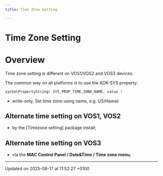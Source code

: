 ```yaml
---
title: Time Zone Setting

---
```


# Time Zone Setting




# Overview

Time zone setting is different on VOS1/VOS2 and VOS3 devices.

The common way on all platforms is to use the ADK-SYS property:



```cpp
sysSetPropertyString( SYS_PROP_TIME_ZONE_NAME, value ) 
```



* write-only, Set time zone using name, e.g. US/Hawaii&nbsp;


## Alternate time setting  on VOS1, VOS2



* by the [Timezone setting] package install;


## Alternate time setting on VOS3



* via the **MAC Control Panel / Date&Time / Time zone menu**;

-------------------------------

Updated on 2025-06-17 at 11:52:27 +0100
